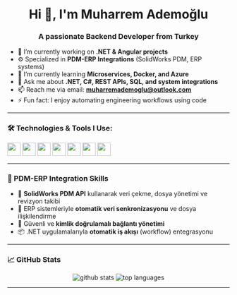 <h1 align="center">Hi 👋, I'm Muharrem Ademoğlu</h1>
<h3 align="center">A passionate Backend Developer from Turkey</h3>

- 🔭 I’m currently working on **.NET & Angular projects**
- ⚙️ Specialized in **PDM-ERP Integrations** (SolidWorks PDM, ERP systems)
- 🌱 I’m currently learning **Microservices, Docker, and Azure**
- 💬 Ask me about **.NET, C#, REST APIs, SQL, and system integrations**
- 📫 Reach me via email: **muharremademoglu@outlook.com**
- ⚡ Fun fact: I enjoy automating engineering workflows using code

---

### 🛠️ Technologies & Tools I Use:
<p align="left">
  <img src="https://cdn.jsdelivr.net/gh/devicons/devicon/icons/csharp/csharp-original.svg" height="30"/>
  <img src="https://cdn.jsdelivr.net/gh/devicons/devicon/icons/dot-net/dot-net-original.svg" height="30"/>
  <img src="https://cdn.jsdelivr.net/gh/devicons/devicon/icons/javascript/javascript-original.svg" height="30"/>
  <img src="https://cdn.jsdelivr.net/gh/devicons/devicon/icons/typescript/typescript-original.svg" height="30"/>
  <img src="https://cdn.jsdelivr.net/gh/devicons/devicon/icons/angularjs/angularjs-original.svg" height="30"/>
  <img src="https://cdn.jsdelivr.net/gh/devicons/devicon/icons/azure/azure-original.svg" height="30"/>
  <img src="https://cdn.jsdelivr.net/gh/devicons/devicon/icons/git/git-original.svg" height="30"/>
</p>

---

### 🧩 PDM-ERP Integration Skills

- 🔄 **SolidWorks PDM API** kullanarak veri çekme, dosya yönetimi ve revizyon takibi
- 🧾 ERP sistemleriyle **otomatik veri senkronizasyonu** ve dosya ilişkilendirme
- 🔐 Güvenli ve **kimlik doğrulamalı bağlantı yönetimi**
- 📦 .NET uygulamalarıyla **otomatik iş akışı** (workflow) entegrasyonu

---

### 📈 GitHub Stats

<p align="center">
  <img src="https://github-readme-stats.vercel.app/api?username=MuharremAdemovic&show_icons=true&theme=radical" alt="github stats" />
  <img src="https://github-readme-stats.vercel.app/api/top-langs/?username=MuharremAdemovic&layout=compact&theme=radical" alt="top languages" />
</p>

---
